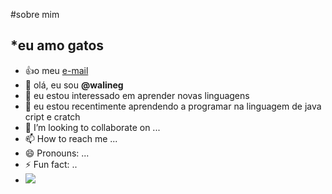 #sobre mim
## *eu amo gatos
- :+1:o meu [e-mail](elaine.moura.almeida@escola.pr.gov.br)
- 👋 olá, eu sou **@walineg**
- 👀 eu estou interessado em aprender novas linguagens
- 🌱 eu estou recentimente aprendendo a programar na linguagem de java cript e cratch
- 💞️ I’m looking to collaborate on ...
- 📫 How to reach me ...
- 😄 Pronouns: ...
- ⚡ Fun fact: ..
- ![](https://img.shields.io/badge/Codecov-F01F7A?style=for-the-badge&logo=Codecov&logoColor=white)


